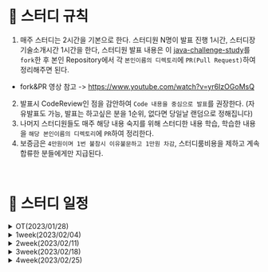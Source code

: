 # 📢 스터디 규칙
1. 매주 스터디는 2시간을 기본으로 한다. 스터디원 N명이 발표 진행 1시간, 스터디장 기술소개시간 1시간을 한다, 스터디원 발표 내용은 이 [java-challenge-study](https://github.com/mooh2jj/Java-Challenge-Study)를 `fork`한 후 본인 Repository에서 각 `본인이름의 디렉토리`에 `PR(Pull Request)`하여 정리해주면 된다.
  * fork&PR 영상 참고 -> https://www.youtube.com/watch?v=yr6IzOGoMsQ

2. 발표시 CodeReview인 점을 감안하여 `Code 내용을 중심으로 발표`를 권장한다. (자유발표도 가능, 발표는 하고싶은 분을 1순위, 없다면 당일날 랜덤으로 정해집니다)
3. 나머지 스터디원들도 매주 해당 내용 숙지를 위해 스터디한 내용 학습, 학습한 내용을 `해당 본인이름의 디렉토리`에 `PR`하여 정리한다. 
4. 보증금은 `4만원이며 1번 불참시 이유불문하고 1만원 차감`, 스터디룸비용을 제하고 계속 합류한 분들에게만 지급된다.

<br>

# 📅 스터디 일정

<details>
<summary>OT(2023/01/28)</summary>
<div markdown="1">

  * 자기소개 시간
  * 스터디 취지, 방향, 구성 방식 설명
  * 과제
  ```
  1) 사용 툴 설치및 이해하기 
   * IntelliJ(얼티메이트 버전 추천-플러그인 사용 가능)
   * MySQL, DB 접속 HediSQL or Dbeaver
   * e2e 테스트용 postman
   * git/github
 
  2) 해당 레포지토리 fork & PR 해보기
 
  3) Setting 환경 -> REST API springBoot 
    * SpringBoot REST API로 Dto로 데이터값 POST방식(postman)으로 확인
  
  4) 로또 생성기 구현
    * 로또 번호 갯수 input -> 랜덤 로또 번호 6자리 생성 output 프로그램 구현

  챌린지) 자바 성적 산출 프로그램 구현
    * 과목이름이 한글인 경우에 count, 평균을 산출해주세요. (정규표현식을 사용해주세요)
  ```
 * 환경셋팅 - [https://www.notion.so/bb4d80cb1a094696b8ff27f4cd52bb00](https://www.notion.so/bb4d80cb1a094696b8ff27f4cd52bb00)
</div>
</details>

<details>
<summary>1week(2023/02/04)</summary>
<div markdown="1">

  * POJO -> OOP 형식의 유지보수가능하게 돕는 자바 클래스 
    * 데이터 그릇(Entity, Dto, VO 등)으로 활용
    * SpirngBoot의 in/output 흐름 어노테이션 파라미터로 활용
    
  * REST API로 Dto 필드 데이터값 POST방식(postman)으로 output 확인
    * 순수 자바 프로젝트로 진행해도 무관
    * ex) 자바 성적 산출 프로그램

  * 비즈니스 로직 조건문 if, 반복문 for, while
    * 도메인 주도 패턴 - 데이터처리로직 -> 관련 Domain Dto에 메서드로 이동
    * Stream API로 데이터값 파싱
    * ex) lottoGenerate 랜덤번호 산출
 
 * 과제 
 ```
이벤트 `쿠폰` 을 사용하는 서비스 내
데이터 파싱을 중점으로 만든 문제

1. 쿠폰 이름으로 `한글` or `특수문자`가 들어있는 것을 `정규표현식`으로 찾기

* ex) 한글이 들어있는 쿠폰 "ASDS개발자"
* `정규표현식`으로 축출
* 이런 쿠폰 이름이 있을시 `빌더패턴`을 사용해서 Output 해주세요.


2. Dto(req/res)에 쿠폰에 대한 여러가지 필드들이 존재할 수 있습니다. 그중  시간필드, `상태값 status필드`도 존재합니다. 
`현재`를 기준으로 `beginDt ~ endDt 이외 기간`에 쿠폰이라면 status Enum 상태가 `unable("사용불가")`하게 할 수 있는 로직을 만들어주세요.

* beginDt : 이벤트쿠폰시작일 / endDt: 이벤트쿠폰마지막일
* LocalDateTime 사용


3. Optional, 함수형 인터페이스 학습
4. 사용하고 있는 디자인 패턴 2개 이상만 공부해오기

 ```
 
 * 정리 - https://www.notion.so/1week-f6fec789ea48479d976f4a37ae57cd56
</div>
</details>

<details>
<summary>2week(2023/02/11)</summary>
<div markdown="1">

  * 데이터 파싱 전 REST API layerd 아키텍쳐상 request → response 과정
  * 비즈니스로직 Dto- Entity 변환 과정
  * 자바 8 기술 -> 함수형 프로그래밍 (람다, 함수형 인터페이스, Stream)
  * Optional 사용하는 이유 및 처리 메서드들
  * 디자인 패턴을 공부하는 이유
 
 * 과제 
 ```
1) 자기만의 Stream 데이터파싱, Optional 처리 경험을 공유해주세요:)

2) 리플렉션(proxy) 학습

3) Exception 학습
* checked Exception vs unchecked Exception
* throw vs try catch
 ```
 
</div>
</details>

<details>
<summary>3week(2023/02/18)</summary>
<div markdown="1">

  * 과제 내용 => 리플렉션(프록시->AOP), exception의 예외처리(컴파일시 vs 런타임시)
  * OOP & 디자인 패턴을 사용하는 이유 => "격리성", "추상화"
  * 스프링에서 쓰이는 디자인패턴 => "싱글톤", "프록시", "팩토리 메서드", "전략" 등
  * 재사용 vs 격리성
  * Thrad-safe 하게 코딩하기 => "stateless", "immutable"
 
 * 과제 
 ```
1) StringBuffer vs StringBuilder 비교해보기
2) final 키워드 학습
3) 무한참조란? 무한참조 일어나는 이유 학습
4) equals(), hashCode() 재정의하는 이유
 ```
 
</div>
</details>

<details>
<summary>4week(2023/02/25)</summary>
<div markdown="1">

  * 과제 내용 => StringBuilder vs StringBuffer 차이, String의 불변객체 이야기
  * OOP & 디자인 패턴을 사용하는 이유 다시 상기
  * 무한참조 대표적인 예시
  * final 을 사용하는 이유
  * 스터디 후 취업을 하는 전략들 생각정리
 
 * 과제 
 ```
지금까지 스터디한 내용 정리해보기

수고 하셨습니다 :)
 ```
</div>
</details>

<br>


